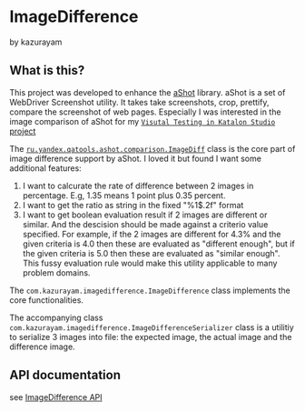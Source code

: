 ImageDifference
==================

by kazurayam

## What is this?

This project was developed to enhance the [aShot](https://github.com/pazone/ashot) library.
aShot is a set of WebDriver Screenshot utility. It takes take screenshots, crop, prettify, compare the screenshot of
web pages. Especially I was interested in the image comparison of aShot for my [`Visutal Testing in Katalon Studio` project](https://github.com/kazurayam/VisualTestingInKatalonStudio)

The [`ru.yandex.qatools.ashot.comparison.ImageDiff`](https://github.com/pazone/ashot/blob/master/src/main/java/ru/yandex/qatools/ashot/comparison/ImageDiff.java)
class is the core part of image difference support by aShot. I loved it but found I want some additional features:

1. I want to calcurate the rate of difference between 2 images in percentage. E.g, 1.35 means 1 point  plus 0.35 percent.
2. I want to get the ratio as string in the fixed "%1$.2f" format
3. I want to get boolean evaluation result if 2 images are different or similar. And the descision should be made against a criterio value specified.
   For example, if the 2 images are different for 4.3% and the given criteria is 4.0 then these are evaluated as "different enough",
   but if the given criteria is 5.0 then these are evaluated as "similar enough". This fussy evaluation rule would make this utility 
   applicable to many problem domains.
   
The `com.kazurayam.imagedifference.ImageDifference` class implements the core functionalities.

The accompanying class `com.kazurayam.imagedifference.ImageDifferenceSerializer` class is a utilitiy to
serialize 3 images into file: the expected image, the actual image and the difference image.

## API documentation

see [ImageDifference API](https://kazurayam.github.io/ImageDifference/docs/index.html)
